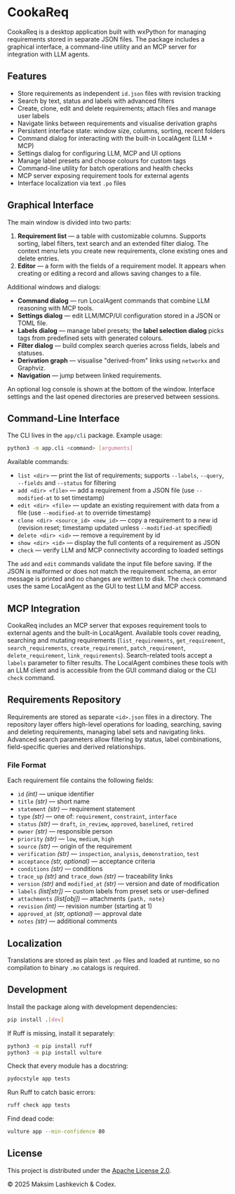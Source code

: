 # CookaReq

CookaReq is a desktop application built with wxPython for managing requirements stored in separate JSON files. The package includes a graphical interface, a command-line utility and an MCP server for integration with LLM agents.

## Features

- Store requirements as independent `id.json` files with revision tracking
- Search by text, status and labels with advanced filters
- Create, clone, edit and delete requirements; attach files and manage user labels
- Navigate links between requirements and visualise derivation graphs
- Persistent interface state: window size, columns, sorting, recent folders
- Command dialog for interacting with the built-in LocalAgent (LLM + MCP)
- Settings dialog for configuring LLM, MCP and UI options
- Manage label presets and choose colours for custom tags
- Command-line utility for batch operations and health checks
- MCP server exposing requirement tools for external agents
- Interface localization via text `.po` files

## Graphical Interface

The main window is divided into two parts:

1. **Requirement list** — a table with customizable columns. Supports sorting, label filters, text search and an extended filter dialog. The context menu lets you create new requirements, clone existing ones and delete entries.
2. **Editor** — a form with the fields of a requirement model. It appears when creating or editing a record and allows saving changes to a file.

Additional windows and dialogs:

- **Command dialog** — run LocalAgent commands that combine LLM reasoning with MCP tools.
- **Settings dialog** — edit LLM/MCP/UI configuration stored in a JSON or TOML file.
- **Labels dialog** — manage label presets; the **label selection dialog** picks tags from predefined sets with generated colours.
- **Filter dialog** — build complex search queries across fields, labels and statuses.
- **Derivation graph** — visualise "derived-from" links using `networkx` and Graphviz.
- **Navigation** — jump between linked requirements.

An optional log console is shown at the bottom of the window. Interface settings and the last opened directories are preserved between sessions.

## Command-Line Interface

The CLI lives in the `app/cli` package. Example usage:

```bash
python3 -m app.cli <command> [arguments]
```

Available commands:

- `list <dir>` — print the list of requirements; supports `--labels`, `--query`, `--fields` and `--status` for filtering
- `add <dir> <file>` — add a requirement from a JSON file (use `--modified-at` to set timestamp)
- `edit <dir> <file>` — update an existing requirement with data from a file (use `--modified-at` to override timestamp)
- `clone <dir> <source_id> <new_id>` — copy a requirement to a new id (revision reset; timestamp updated unless `--modified-at` specified)
- `delete <dir> <id>` — remove a requirement by id
- `show <dir> <id>` — display the full contents of a requirement as JSON
- `check` — verify LLM and MCP connectivity according to loaded settings

The `add` and `edit` commands validate the input file before saving. If the JSON is malformed or does not match the requirement schema, an error message is printed and no changes are written to disk. The `check` command uses the same LocalAgent as the GUI to test LLM and MCP access.

## MCP Integration

CookaReq includes an MCP server that exposes requirement tools to external agents and the built-in LocalAgent. Available tools cover reading, searching and mutating requirements (`list_requirements`, `get_requirement`, `search_requirements`, `create_requirement`, `patch_requirement`, `delete_requirement`, `link_requirements`). Search-related tools accept a `labels` parameter to filter results. The LocalAgent combines these tools with an LLM client and is accessible from the GUI command dialog or the CLI `check` command.

## Requirements Repository

Requirements are stored as separate `<id>.json` files in a directory. The repository layer offers high-level operations for loading, searching, saving and deleting requirements, managing label sets and navigating links. Advanced search parameters allow filtering by status, label combinations, field-specific queries and derived relationships.

### File Format

Each requirement file contains the following fields:

- `id` *(int)* — unique identifier
- `title` *(str)* — short name
- `statement` *(str)* — requirement statement
- `type` *(str)* — one of: `requirement`, `constraint`, `interface`
- `status` *(str)* — `draft`, `in_review`, `approved`, `baselined`, `retired`
- `owner` *(str)* — responsible person
- `priority` *(str)* — `low`, `medium`, `high`
- `source` *(str)* — origin of the requirement
- `verification` *(str)* — `inspection`, `analysis`, `demonstration`, `test`
- `acceptance` *(str, optional)* — acceptance criteria
- `conditions` *(str)* — conditions
- `trace_up` *(str)* and `trace_down` *(str)* — traceability links
- `version` *(str)* and `modified_at` *(str)* — version and date of modification
- `labels` *(list[str])* — custom labels from preset sets or user-defined
- `attachments` *(list[obj])* — attachments `{path, note}`
- `revision` *(int)* — revision number (starting at 1)
- `approved_at` *(str, optional)* — approval date
- `notes` *(str)* — additional comments

## Localization

Translations are stored as plain text `.po` files and loaded at runtime, so no
compilation to binary `.mo` catalogs is required.

## Development

Install the package along with development dependencies:

```bash
pip install .[dev]
```

If Ruff is missing, install it separately:

```bash
python3 -m pip install ruff
python3 -m pip install vulture
```

Check that every module has a docstring:

```bash
pydocstyle app tests
```

Run Ruff to catch basic errors:

```bash
ruff check app tests
```

Find dead code:

```bash
vulture app --min-confidence 80
```

## License

This project is distributed under the [Apache License 2.0](LICENSE).

© 2025 Maksim Lashkevich & Codex.
